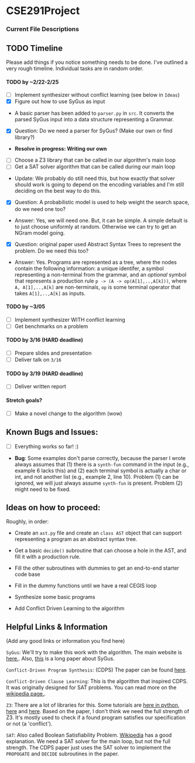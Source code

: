 # CSE291Project

### Current File Descriptions


## TODO Timeline
Please add things if you notice something needs to be done. I've outlined a very rough timeline. Individual tasks are in random order.

#### TODO by ~2/22-2/25
- [ ] Implement synthesizer without conflict learning (see below in `Ideas`)
- [x] Figure out how to use SyGus as input
- A basic parser has been added to `parser.py` in `src`.
  It converts the parsed SyGus input into a data structure representing a Grammar.
- [x] Question: Do we need a parser for SyGus? (Make our own or find library?)
- **Resolve in progress: Writing our own**
- [ ] Choose a Z3 library that can be called in our algorithm's main loop
- [ ] Get a SAT solver algorithm that can be called during our main loop
- Update: We probably do still need this, but how exactly that solver should work is going to
  depend on the encoding variables and I'm still deciding on the best way to do this.
- [x] Question: A probabilistic model is used to help weight the search space, do we need one too?
- Answer: Yes, we will need one. But, it can be simple. 
  A simple default is to just choose uniformly at random.
  Otherwise we can try to get an NGram model going.
- [x] Question: original paper used Abstract Syntax Trees to represent the problem. Do we need this too?
- Answer: Yes. Programs are represented as a tree, where the nodes contain the following information:
  a unique identifer, a symbol representing a non-terminal from the grammar, and an *optional* symbol that represents
  a production rule `p -> (A -> op(A[1],..,A[k]))`, where `A, A[1],..,A[k]` are non-terminals, `op`
  is some terminal operator that takes `A[1],..,A[k]` as inputs.

#### TODO by ~3/05
- [ ] Implement synthesizer WITH conflict learning
- [ ] Get benchmarks on a problem
#### TODO by 3/16 (HARD deadline)
- [ ] Prepare slides and presentation
- [ ] Deliver talk on `3/16`
#### TODO by 3/19 (HARD deadline)
- [ ] Deliver written report

#### Stretch goals?
- [ ] Make a novel change to the algorithm (wow)



## Known Bugs and Issues:

- [ ] Everything works so far! :)
* **Bug**: Some examples don't parse correctly, because the parser I wrote 
always assumes that (1) there is a `synth-fun` command in the input (e.g., example
  6 lacks this) and (2) each terminal symbol is actually a char or int,
  and not another list (e.g., example 2, line 10). Problem (1) can be ignored,
  we will just always assume `synth-fun` is present. Problem (2) might need to be fixed.
  
  
## Ideas on how to proceed:
Roughly, in order:
* Create an `ast.py` file and create an `class AST` object that can support
representing a program as an abstract syntax tree.
  
* Get a basic `decide()` subroutine that can choose a hole in the AST, and fill
it with a production rule.
  
* Fill the other subroutines with dummies to get an end-to-end starter code base

* Fill in the dummy functions until we have a real CEGIS loop

* Synthesize some basic programs

* Add Conflict Driven Learning to the algorithm

## Helpful Links & Information

(Add any good links or information you find here)

`SyGus`: We'll try to make this work with the algorithm. The main website is [here.](https://sygus.org/). Also, [this](https://sygus.org/assets/pdf/Journal_SyGuS.pdf) is a long paper about SyGus.

`Conflict-Driven Program Synthesis`: (CDPS) The paper can be found [here](https://dl.acm.org/doi/10.1145/3192366.3192382).

`Conflict-Driven Clause Learning`: This is the algorithm that inspired CDPS. It was originally designed for SAT problems. You can read more on the [wikipedia page.](https://en.wikipedia.org/wiki/Conflict-driven_clause_learning).

`Z3`: There are a lot of libraries for this. Some tutorials are [here in python](https://ericpony.github.io/z3py-tutorial/guide-examples.htm), [here](https://rise4fun.com/z3/tutorial) and [here](https://theory.stanford.edu/~nikolaj/programmingz3.html). Based on the paper, I don't think we need the full strength of Z3. It's mostly used to check if a found program satisfies our specification or not (a 'conflict').

`SAT`: Also called Boolean Satisfiability Problem. [Wikipedia](https://en.wikipedia.org/wiki/Boolean_satisfiability_problem) has a good explanation. We need a SAT solver for the main loop, but not the full strength. The CDPS paper just uses the SAT solver to implement the `PROPOGATE` and `DECIDE` subroutines in the paper.